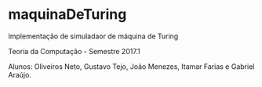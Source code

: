 # maquinaDeTuring

Implementação de simuladaor de máquina de Turing

Teoria da Computação - Semestre 2017.1

Alunos: Oliveiros Neto, Gustavo Tejo, João Menezes, Itamar Farias e Gabriel
Araújo.
